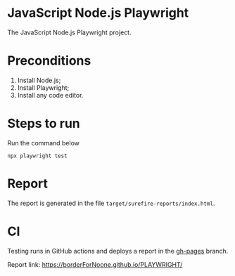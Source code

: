 # JavaScript Node.js Playwright

The JavaScript Node.js Playwright project.

# Preconditions

1. Install Node.js;
2. Install Playwright;
3. Install any code editor.

# Steps to run

Run the command below

```
npx playwright test
```

# Report

The report is generated in the file `target/surefire-reports/index.html`.

# CI

Testing runs in GitHub actions and deploys a report in the [gh-pages](https://borderForNoone.github.io/PLAYWRIGHT/tree/gh-pages) branch.

Report link: https://borderForNoone.github.io/PLAYWRIGHT/
